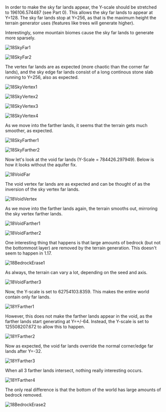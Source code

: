 In order to make the sky far lands appear, the Y-scale should be stretched to 196106.574487 (see Part 0). This allows the sky far lands to appear at Y=128. The sky far lands stop at Y=256, as that is the maximum height the terrain generator uses (features like trees will generate higher).

Interestingly, some mountain biomes cause the sky far lands to generate more sparsely.

![18SkyFar1](https://raw.githubusercontent.com/ThisTestUser/FarLandsChronicles/master/assets/Ch6/18SkyFar1.png)
 
![18SkyFar2](https://raw.githubusercontent.com/ThisTestUser/FarLandsChronicles/master/assets/Ch6/18SkyFar2.png)

The vertex far lands are as expected (more chaotic than the corner far lands), and the sky edge far lands consist of a long continous stone slab running to Y=256, also as expected.

![18SkyVertex1](https://raw.githubusercontent.com/ThisTestUser/FarLandsChronicles/master/assets/Ch6/18SkyVertex1.png)
 
![18SkyVertex2](https://raw.githubusercontent.com/ThisTestUser/FarLandsChronicles/master/assets/Ch6/18SkyVertex2.png)

![18SkyVertex3](https://raw.githubusercontent.com/ThisTestUser/FarLandsChronicles/master/assets/Ch6/18SkyVertex3.png)

![18SkyVertex4](https://raw.githubusercontent.com/ThisTestUser/FarLandsChronicles/master/assets/Ch6/18SkyVertex4.png)

As we move into the farther lands, it seems that the terrain gets much smoother, as expected.

![18SkyFarther1](https://raw.githubusercontent.com/ThisTestUser/FarLandsChronicles/master/assets/Ch6/18SkyFarther1.png)
 
![18SkyFarther2](https://raw.githubusercontent.com/ThisTestUser/FarLandsChronicles/master/assets/Ch6/18SkyFarther2.png)

Now let's look at the void far lands (Y-Scale = 784426.297949). Below is how it looks without the aquifer fix.

![18VoidFar](https://raw.githubusercontent.com/ThisTestUser/FarLandsChronicles/master/assets/Ch6/18VoidFar.png)

The void vertex far lands are as expected and can be thought of as the inversion of the sky vertex far lands.

![18VoidVertex](https://raw.githubusercontent.com/ThisTestUser/FarLandsChronicles/master/assets/Ch6/18VoidVertex.png)

As we move into the farther lands again, the terrain smooths out, mirroring the sky vertex farther lands.

![18VoidFarther1](https://raw.githubusercontent.com/ThisTestUser/FarLandsChronicles/master/assets/Ch6/18VoidFarther1.png)
 
![18VoidFarther2](https://raw.githubusercontent.com/ThisTestUser/FarLandsChronicles/master/assets/Ch6/18VoidFarther2.png)

One interesting thing that happens is that large amounts of bedrock (but not the bottommost layer) are removed by the terrain generation. This doesn't seem to happen in 1.17.

![18BedrockErase1](https://raw.githubusercontent.com/ThisTestUser/FarLandsChronicles/master/assets/Ch6/18BedrockErase1.png)

As always, the terrain can vary a lot, depending on the seed and axis.

![18VoidFarther3](https://raw.githubusercontent.com/ThisTestUser/FarLandsChronicles/master/assets/Ch6/18VoidFarther3.png)

Now, the Y-scale is set to 62754103.8359. This makes the entire world contain only far lands.

![18YFarther1](https://raw.githubusercontent.com/ThisTestUser/FarLandsChronicles/master/assets/Ch6/18YFarther1.png)

However, this does not make the farther lands appear in the void, as the farther lands start generating at Y=+/-64. Instead, the Y-scale is set to 125508207.672 to allow this to happen.

![18YFarther2](https://raw.githubusercontent.com/ThisTestUser/FarLandsChronicles/master/assets/Ch6/18YFarther2.png)

Now as expected, the void far lands override the normal corner/edge far lands after Y=-32.

![18YFarther3](https://raw.githubusercontent.com/ThisTestUser/FarLandsChronicles/master/assets/Ch6/18YFarther3.png)

When all 3 farther lands intersect, nothing really interesting occurs.

![18YFarther4](https://raw.githubusercontent.com/ThisTestUser/FarLandsChronicles/master/assets/Ch6/18YFarther4.png)

The only real difference is that the bottom of the world has large amounts of bedrock removed.

![18BedrockErase2](https://raw.githubusercontent.com/ThisTestUser/FarLandsChronicles/master/assets/Ch6/18BedrockErase2.png)
